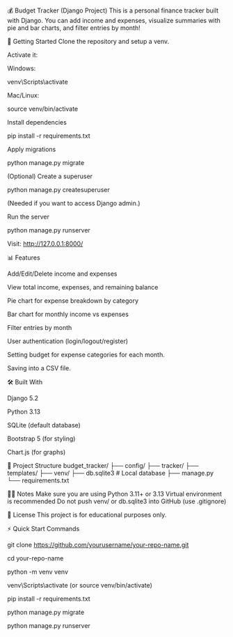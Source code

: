 💰 Budget Tracker (Django Project)
This is a personal finance tracker built with Django.
You can add income and expenses, visualize summaries with pie and bar charts, and filter entries by month!

🚀 Getting Started
Clone the repository and setup a venv.

Activate it:

Windows:

venv\Scripts\activate

Mac/Linux:

source venv/bin/activate

Install dependencies

pip install -r requirements.txt

Apply migrations

python manage.py migrate

(Optional) Create a superuser

python manage.py createsuperuser

(Needed if you want to access Django admin.)


Run the server

python manage.py runserver

Visit: http://127.0.0.1:8000/


📊 Features

Add/Edit/Delete income and expenses

View total income, expenses, and remaining balance

Pie chart for expense breakdown by category

Bar chart for monthly income vs expenses

Filter entries by month

User authentication (login/logout/register)

Setting budget for expense categories for each month.

Saving into a CSV file.


🛠 Built With

Django 5.2

Python 3.13

SQLite (default database)

Bootstrap 5 (for styling)

Chart.js (for graphs)


📂 Project Structure
budget_tracker/
├── config/ 
├── tracker/ 
├── templates/ 
├── venv/ 
├── db.sqlite3 # Local database
├── manage.py
└── requirements.txt

🙋‍♂️ Notes
Make sure you are using Python 3.11+ or 3.13
Virtual environment is recommended
Do not push venv/ or db.sqlite3 into GitHub (use .gitignore)


📜 License
This project is for educational purposes only.


⚡ Quick Start Commands

git clone https://github.com/yourusername/your-repo-name.git

cd your-repo-name

python -m venv venv

venv\Scripts\activate (or source venv/bin/activate)

pip install -r requirements.txt

python manage.py migrate

python manage.py runserver

